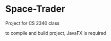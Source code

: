 Space-Trader
============

Project for CS 2340 class

to compile and build project, JavaFX is required
